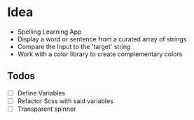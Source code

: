 # Idea

- Spelling Learning App
- Display a word or sentence from a curated array of strings
- Compare the Input to the 'target' string
- Work with a color library to create complementary colors

## Todos

- [ ] Define Variables
- [ ] Refactor Scss with said variables
- [ ] Transparent spinner

